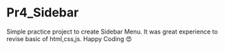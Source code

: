 # Pr4_Sidebar
Simple practice project to create Sidebar Menu. It was great experience to revise basic of html,css,js.
Happy Coding 😍
